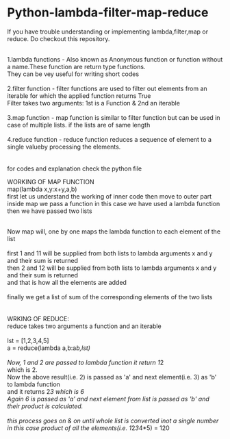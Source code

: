 # Python-lambda-filter-map-reduce
If you have trouble understanding or implementing lambda,filter,map or reduce. Do checkout this repository.<br><br>

1.lambda functions - Also known as Anonymous function or function without a name.These function are return type functions.<br>
                     They can be vey useful for writing short codes<br>
<br>
2.filter function - filter functions are used to filter out elements from an iterable for which the applied function returns True<br>
Filter takes two arguments: 1st is a Function & 2nd an iterable<br>
<br>
3.map function - map function is similar to filter function but can be used in case of multiple lists. if the lists are of same length<br>
<br>
4.reduce function - reduce function reduces a sequence of element to a single valueby processing the elements.<br>
<br>
<br>
for codes and explanation check the python file<br>

WORKING OF MAP FUNCTION<br>
map(lambda x,y:x+y,a,b)<br>
first let us understand the working of inner code then move to outer part<br>
inside map we pass a function in this case we have used a lambda function<br>
 then we have passed two lists<br><br>
 
Now map will, one by one maps the lambda function to each element of the list<br>
<br>
first 1 and 11 will be supplied from both lists to lambda arguments x and y and their sum is returned<br>
then 2 and 12 will be supplied from both lists to lambda arguments x and y and their sum is returned<br>
and that is how all the elements are added<br>
<br>
finally we get a list of sum of the corresponding elements of the two lists<br>
<br>
<br>
WRKING OF REDUCE:<br>
reduce takes two arguments a function and an iterable<br>
<br>
lst = [1,2,3,4,5]<br>
a = reduce(lambda a,b:a*b,lst)<br>
<br>
Now, 1 and 2 are passed to lambda function it return 1*2<br>
which is 2.<br>
Now the above result(i.e. 2) is passed as 'a' and next element(i.e. 3) as 'b' to lambda function<br>
and it returns 2*3 which is 6<br>
Again 6 is passed as 'a' and next element from list is passed as 'b' and their product is calculated.<br>
<br>
this process goes on & on until whole list is converted inot a single number in this case product of all the elements(i.e. 1*2*3*4*5) = 120<br>
